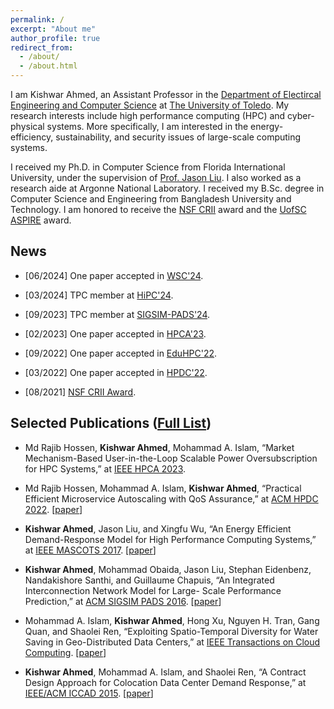 ```yaml
---
permalink: /
excerpt: "About me"
author_profile: true
redirect_from: 
  - /about/
  - /about.html
---
```


I am Kishwar Ahmed, an Assistant Professor in the [Department of Electircal Engineering and Computer Science](https://www.utoledo.edu/engineering/electrical-engineering-computer-science/) at [The University of Toledo](https://www.utoledo.edu/). My research interests include high performance computing (HPC) and cyber-physical systems. More specifically, I am interested in the energy-efficiency, sustainability, and security issues of large-scale computing systems.

I received my Ph.D. in Computer Science from Florida International University, under the supervision of [Prof.
Jason Liu](https://people.cis.fiu.edu/liux/). I also worked as a research aide at Argonne National Laboratory. I received my B.Sc. degree in Computer Science and Engineering from Bangladesh University and Technology. I am honored to receive the [NSF CRII](https://beta.nsf.gov/funding/opportunities/computer-information-science-engineering-research) award and the [UofSC ASPIRE](https://sc.edu/about/offices_and_divisions/research/internal_funding_awards/faculty/aspire/) award.


## News

* [06/2024] One paper accepted in [WSC'24](https://meetings.informs.org/wordpress/wsc2024/).

* [03/2024] TPC member at [HiPC'24](https://www.hipc.org/).

* [09/2023] TPC member at [SIGSIM-PADS'24](https://sigsim.acm.org/conf/pads/2024/).

* [02/2023] One paper accepted in [HPCA'23](https://hpca-conf.org/2023/).

* [09/2022] One paper accepted in [EduHPC'22](https://tcpp.cs.gsu.edu/curriculum/?q=eduhpc22).

* [03/2022] One paper accepted in [HPDC'22](https://www.hpdc.org/2022/).

* [08/2021] [NSF CRII Award](https://www.nsf.gov/awardsearch/showAward?AWD_ID=2300124&HistoricalAwards=false).


## Selected Publications ([Full List](https://kishwarbd.github.io/publications/))

* Md Rajib Hossen, **Kishwar Ahmed**, Mohammad A. Islam, “Market Mechanism-Based User-in-the-Loop Scalable Power Oversubscription for HPC Systems,” at [IEEE HPCA 2023](https://hpca-conf.org/2023/). 

* Md Rajib Hossen, Mohammad A. Islam, **Kishwar Ahmed**, “Practical Efficient Microservice Autoscaling with QoS Assurance,” at [ACM HPDC 2022](https://www.hpdc.org/2022/). [[paper](https://dl.acm.org/doi/10.1145/3502181.3531460)]

*  **Kishwar Ahmed**, Jason Liu, and Xingfu Wu, “An Energy Efficient Demand-Response Model for High Performance Computing Systems,” at [IEEE MASCOTS 2017](https://mascots2017.cs.ucalgary.ca/). [[paper](https://ieeexplore.ieee.org/document/8107444/)]

* **Kishwar Ahmed**, Mohammad Obaida, Jason Liu, Stephan Eidenbenz, Nandakishore Santhi, and Guillaume Chapuis, “An Integrated Interconnection Network Model for Large- Scale Performance Prediction,” at [ACM SIGSIM PADS 2016](https://www.acm-sigsim-pads.org/). [[paper](https://dl.acm.org/citation.cfm?id=2901396)]

* Mohammad A. Islam, **Kishwar Ahmed**, Hong Xu, Nguyen H. Tran, Gang Quan, and Shaolei Ren, “Exploiting Spatio-Temporal Diversity for Water Saving in Geo-Distributed Data Centers,” at [IEEE Transactions on Cloud Computing](https://www.computer.org/web/tcc). [[paper](https://ieeexplore.ieee.org/document/7420641/)]

* **Kishwar Ahmed**, Mohammad A. Islam, and Shaolei Ren, “A Contract Design Approach for Colocation Data Center Demand Response,” at [IEEE/ACM ICCAD 2015](https://iccad.com/). [[paper](https://ieeexplore.ieee.org/document/7372629/)] 


  
